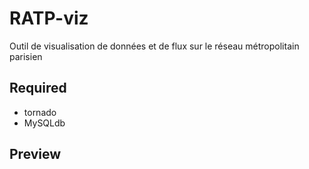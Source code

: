 # RATP-viz

Outil de visualisation de données et de flux sur le réseau métropolitain parisien

## Required
 * tornado
 * MySQLdb

## Preview

<img  href="https://raw.githubusercontent.com/riless/RATP-viz/master/img/flux.jpg"  width="800" />

<img href="https://raw.githubusercontent.com/riless/RATP-viz/master/img/points.jpg" width="600" />
